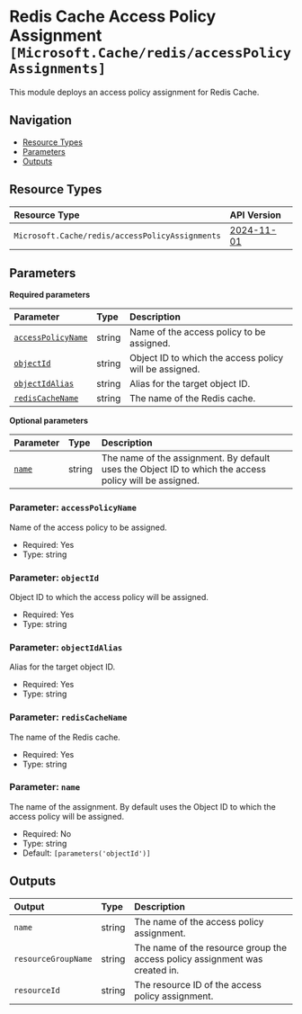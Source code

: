 # Redis Cache Access Policy Assignment `[Microsoft.Cache/redis/accessPolicyAssignments]`

This module deploys an access policy assignment for Redis Cache.

## Navigation

- [Resource Types](#Resource-Types)
- [Parameters](#Parameters)
- [Outputs](#Outputs)

## Resource Types

| Resource Type | API Version |
| :-- | :-- |
| `Microsoft.Cache/redis/accessPolicyAssignments` | [2024-11-01](https://learn.microsoft.com/en-us/azure/templates/Microsoft.Cache/2024-11-01/redis/accessPolicyAssignments) |

## Parameters

**Required parameters**

| Parameter | Type | Description |
| :-- | :-- | :-- |
| [`accessPolicyName`](#parameter-accesspolicyname) | string | Name of the access policy to be assigned. |
| [`objectId`](#parameter-objectid) | string | Object ID to which the access policy will be assigned. |
| [`objectIdAlias`](#parameter-objectidalias) | string | Alias for the target object ID. |
| [`redisCacheName`](#parameter-rediscachename) | string | The name of the Redis cache. |

**Optional parameters**

| Parameter | Type | Description |
| :-- | :-- | :-- |
| [`name`](#parameter-name) | string | The name of the assignment. By default uses the Object ID to which the access policy will be assigned. |

### Parameter: `accessPolicyName`

Name of the access policy to be assigned.

- Required: Yes
- Type: string

### Parameter: `objectId`

Object ID to which the access policy will be assigned.

- Required: Yes
- Type: string

### Parameter: `objectIdAlias`

Alias for the target object ID.

- Required: Yes
- Type: string

### Parameter: `redisCacheName`

The name of the Redis cache.

- Required: Yes
- Type: string

### Parameter: `name`

The name of the assignment. By default uses the Object ID to which the access policy will be assigned.

- Required: No
- Type: string
- Default: `[parameters('objectId')]`

## Outputs

| Output | Type | Description |
| :-- | :-- | :-- |
| `name` | string | The name of the access policy assignment. |
| `resourceGroupName` | string | The name of the resource group the access policy assignment was created in. |
| `resourceId` | string | The resource ID of the access policy assignment. |
